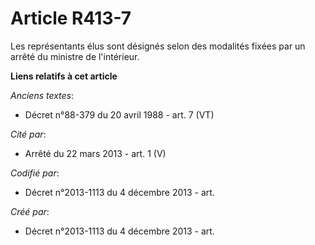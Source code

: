 # Article R413-7

Les représentants élus sont désignés selon des modalités fixées par un arrêté du ministre de l'intérieur.

**Liens relatifs à cet article**

_Anciens textes_:

  - Décret n°88-379 du 20 avril 1988 - art. 7 (VT)

_Cité par_:

  - Arrêté du 22 mars 2013 - art. 1 (V)

_Codifié par_:

  - Décret n°2013-1113 du 4 décembre 2013 - art.

_Créé par_:

  - Décret n°2013-1113 du 4 décembre 2013 - art.
